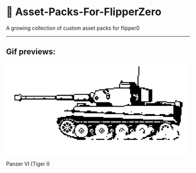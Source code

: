 # 🐬 Asset-Packs-For-FlipperZero 
A growing collection of custom asset packs for flipper0

---

## Gif previews:

![Tiger I Preview](assets/tiger1.gif)

Panzer VI (Tiger I)
